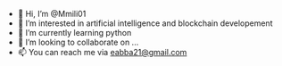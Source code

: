 - 👋 Hi, I’m @Mmili01
- 👀 I’m interested in artificial intelligence and blockchain developement 
- 🌱 I’m currently learning python 
- 💞️ I’m looking to collaborate on ...
- 📫 You can reach me via eabba21@gmail.com

<!---
Mmili01/Mmili01 is a ✨ special ✨ repository because its `README.md` (this file) appears on your GitHub profile.
You can click the Preview link to take a look at your changes.
--->
